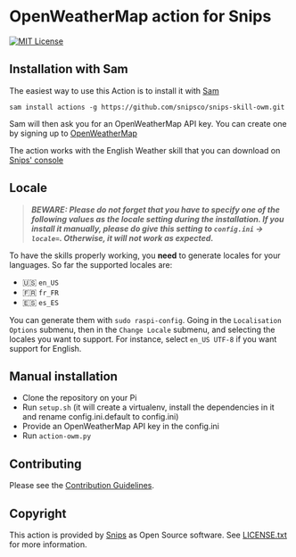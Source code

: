 # OpenWeatherMap action for Snips

[![MIT License](https://img.shields.io/badge/license-MIT-blue.svg)](https://raw.githubusercontent.com/snipsco/snips-skill-owm/master/LICENSE.txt)

## Installation with Sam

The easiest way to use this Action is to install it with [Sam](https://snips.gitbook.io/getting-started/installation)

`sam install actions -g https://github.com/snipsco/snips-skill-owm.git`

Sam will then ask you for an OpenWeatherMap API key. You can create one by signing up to [OpenWeatherMap](https://openweathermap.org)

The action works with the English Weather skill that you can download on [Snips' console](https://console.snips.ai)

## Locale
> ***BEWARE: Please do not forget that you have to specify one of the following values as the locale setting during the installation. If you install it manually, please do give this setting to `config.ini` -> `locale=`. Otherwise, it will not work as expected.***

To have the skills properly working, you **need** to generate locales for your languages.  So far the supported locales are:

- 🇺🇸 `en_US`
- 🇫🇷 `fr_FR`
- 🇪🇸 `es_ES`

You can generate them with `sudo raspi-config`. Going in the `Localisation Options` submenu, then in the `Change Locale` submenu, and selecting the locales you want to support. For instance, select `en_US UTF-8` if you want support for English. 

## Manual installation

- Clone the repository on your Pi
- Run `setup.sh` (it will create a virtualenv, install the dependencies in it and rename config.ini.default to config.ini)
- Provide an OpenWeatherMap API key in the config.ini
- Run `action-owm.py`

## Contributing

Please see the [Contribution Guidelines](https://github.com/snipsco/snips-skill-owm/blob/master/CONTRIBUTING.md).

## Copyright

This action is provided by [Snips](https://www.snips.ai) as Open Source software. See [LICENSE.txt](https://github.com/snipsco/snips-skill-owm/blob/master/LICENSE.txt) for more information.
